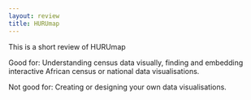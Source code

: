 ```yaml
---
layout: review
title: HURUmap
---
```


This is a short review of HURUmap

Good for: Understanding census data visually, finding and embedding interactive African census or national data visualisations.

Not good for: Creating or designing your own data visualisations.
